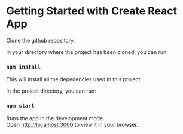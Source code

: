 # Getting Started with Create React App

Clone the github repository.

In your directory where the project has been cloned, you can run:
###  `npm install`
This will install all the depedencies used in this project.

In the project directory, you can run:

### `npm start`

Runs the app in the development mode.\
Open [http://localhost:3000](http://localhost:3000) to view it in your browser.
